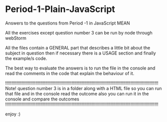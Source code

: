 # Period-1-Plain-JavaScript
Answers to the questions from Period -1 in JavaScript MEAN


 All the exercises except question number 3 can be run by node through webStorm 

 All the files contain a GENERAL part that describes a little bit about the subject in question
 then if necessary there is a USAGE section and finally the example/s code.

 The best way to evaluate the answers is to run the file in the console and read the comments in the code that
 explain the behaviour of it.
 
 !!!!!!!!!!!!!!!!!!!!!!!!!!!!!!!!!!!!!!!!!!!!!!!!!!!!!!!!!!!!!!!!!!!!!!!!!!!!!!!!!!!!!!!!!!!!!!!!!!!!!!!!!!!!!!!!!!!!!!!!!!
 Note! question number 3 is in a folder along with a HTML file so you can run that file and in the console read the outcome
 also you can run it in the console and compare the outcomes 
 !!!!!!!!!!!!!!!!!!!!!!!!!!!!!!!!!!!!!!!!!!!!!!!!!!!!!!!!!!!!!!!!!!!!!!!!!!!!!!!!!!!!!!!!!!!!!!!!!!!!!!!!!!!!!!!!!!!!!!!!!!
 
 
 enjoy :)
